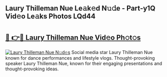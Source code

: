 ## Laury Thilleman Nue Le𝚊k𝚎d N𝚞𝚍e - Part-y1Q Vid𝚎o Le𝚊ks Photos LQd44

# <h2><a href="http://fb3va0r.evod.top/?m=Laury+Thilleman+Nue">🔗 👉🔴 Laury Thilleman Nue Vid𝚎o Ph𝚘t𝚘s</a></h2>

[![Laury Thilleman Nue N𝚞d𝚎s](https://i.imgur.com/8V9OHl7.gif)](http://fb3va0r.evod.top/?m=Laury+Thilleman+Nue)
Social media star Laury Thilleman Nue known for dance performances and lifestyle vlogs. Thought-provoking speaker Laury Thilleman Nue, known for their engaging presentations and thought-provoking ideas. 
